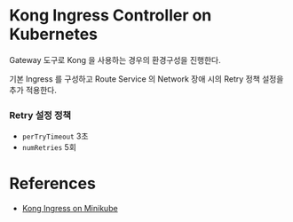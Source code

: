 # Kong Ingress Controller on Kubernetes
Gateway 도구로 Kong 을 사용하는 경우의 환경구성을 진행한다.

기본 Ingress 를 구성하고 Route Service 의 Network 장애 시의 Retry 정책 설정을 추가 적용한다.
### Retry 설정 정책
- `perTryTimeout` 3초
- `numRetries` 5회

# References
- [Kong Ingress on Minikube](https://docs.konghq.com/kubernetes-ingress-controller/2.12.x/deployment/minikube/)